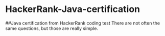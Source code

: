 # HackerRank-Java-certification
##Java certification from HackerRank coding test
There are not often the same questions, 
but   those are really simple.
